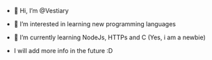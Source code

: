- 👋 Hi, I’m @Vestiary
- 👀 I’m interested in learning new programming languages
- 🌱 I’m currently learning NodeJs, HTTPs and C (Yes, i am a newbie)


- I will add more info in the future :D
